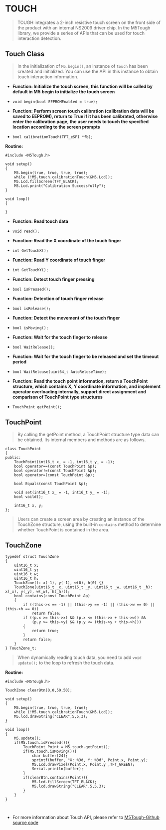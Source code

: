 # TOUCH

> TOUGH integrates a 2-inch resistive touch screen on the front side of the product with an internal NS2009 driver chip. In the M5Tough library, we provide a series of APIs that can be used for touch interaction detection.

## Touch Class

>In the initialization of `M5.begin()`, an instance of `touch` has been created and initialized. You can use the API in this instance to obtain touch interaction information.


- **Function: Initialize the touch screen, this function will be called by default in M5.begin to initialize the touch screen**

- `void begin(bool EEPROMEnabled = true);`

- **Function: Perform screen touch calibration (calibration data will be saved to EEPROM), return to True if it has been calibrated, otherwise enter the calibration page, the user needs to touch the specified location according to the screen prompts**

- `bool calibrationTouch(TFT_eSPI *fb);`

**Routine:**

```clike
#include <M5Tough.h>

void setup()
{
    M5.begin(true, true, true, true);
    while (!M5.touch.calibrationTouch(&M5.Lcd));
    M5.Lcd.fillScreen(TFT_BLACK);
    M5.Lcd.print("Calibration Successfully");
}

void loop()
{

}

```

- **Function: Read touch data**
- `void read();`

- **Function: Read the X coordinate of the touch finger**
- `int GetTouchX();`

- **Function: Read Y coordinate of touch finger**
- `int GetTouchY();`

- **Function: Detect touch finger pressing**
- `bool isPressed();`

- **Function: Detection of touch finger release**
- `bool isRelease();`

- **Function: Detect the movement of the touch finger**
- `bool isMoving();`

- **Function: Wait for the touch finger to release**
- `bool WaitRelease();`

- **Function: Wait for the touch finger to be released and set the timeout period**
- `bool WaitRelease(uint64_t AutoReleseTime);`

- **Function: Read the touch point information, return a TouchPoint structure, which contains X, Y coordinate information, and implement operator overloading internally, support direct assignment and comparison of TouchPoint type structures**
- `TouchPoint getPoint();`

## TouchPoint

>By calling the getPoint method, a TouchPoint structure type data can be obtained. Its internal members and methods are as follows.

```clike
class TouchPoint
{
public:
    TouchPoint(int16_t x_ = -1, int16_t y_ = -1);
    bool operator==(const TouchPoint &p);
    bool operator!=(const TouchPoint &p);
    bool operator=(const TouchPoint &p);

    bool Equals(const TouchPoint &p);

    void set(int16_t x_ = -1, int16_t y_ = -1);
    bool vaild();

    int16_t x, y;
};

```

>Users can create a screen area by creating an instance of the TouchZone structure, using the built-in `contains` method to determine whether TouchPoint is contained in the area.

## TouchZone

```clike
typedef struct TouchZone
{
    uint16_t x;
    uint16_t y;
    uint16_t w;
    uint16_t h;
    TouchZone(): x(-1), y(-1), w(0), h(0) {}
    TouchZone(uint16_t _x, uint16_t _y, uint16_t _w, uint16_t _h): x(_x), y(_y), w(_w), h(_h)();
    bool contains(const TouchPoint &p)
    {
        if ((this->x == -1) || (this->y == -1) || (this->w == 0) || (this->h == 0))
            return false;
        if ((p.x ​​>= this->x) && (p.x <= (this->x + this->w)) &&
            (p.y >= this->y) && (p.y <= (this->y + this->h)))
        {
            return true;
        }
        return false;
    }
} TouchZone_t;

```


> When dynamically reading touch data, you need to add `void update();` to the loop to refresh the touch data.


**Routine:**

```clike
#include <M5Tough.h>

TouchZone clearBtn(0,0,50,50);

void setup()
{
    M5.begin(true, true, true, true);
    while (!M5.touch.calibrationTouch(&M5.Lcd));
    M5.lcd.drawString("CLEAR",5,5,3);
}

void loop()
{
    M5.update();
    if(M5.touch.isPressed()){
        TouchPoint Point = M5.touch.getPoint();
        if(M5.touch.isMoving()){
            char buffer[24];
            sprintf(buffer, "X: %3d, Y: %3d", Point.x, Point.y);
            M5.Lcd.drawPixel(Point.x, Point.y ,TFT_GREEN);
            Serial.println(buffer);
        }
        if(clearBtn.contains(Point)){
            M5.lcd.fillScreen(TFT_BLACK);
            M5.lcd.drawString("CLEAR",5,5,3);
        }
    }
}



```

- For more information about Touch API, please refer to [M5Tough-Github source code](https://github.com/m5stack/M5Tough/tree/master/src)

